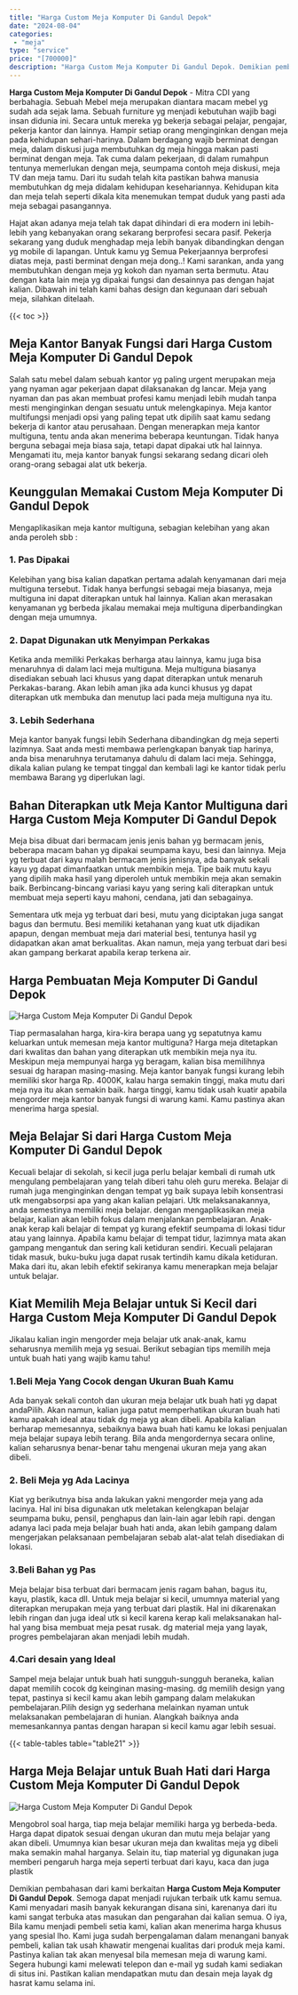 ```yaml
---
title: "Harga Custom Meja Komputer Di Gandul Depok"
date: "2024-08-04"
categories:
 - "meja"
type: "service"
price: "[700000]"
description: "Harga Custom Meja Komputer Di Gandul Depok. Demikian pembahasan dari kami berkaitan **Harga Custom Meja Komputer Di Gandul Depok**. Semoga dapat menjadi ruju..."
---
```


**Harga Custom Meja Komputer Di Gandul Depok** - Mitra CDI yang berbahagia. Sebuah Mebel meja merupakan diantara macam mebel yg sudah ada sejak lama. Sebuah furniture yg menjadi kebutuhan wajib bagi insan didunia ini. Secara untuk mereka yg bekerja sebagai pelajar, pengajar, pekerja kantor dan lainnya. Hampir setiap orang menginginkan dengan meja pada kehidupan sehari-harinya. Dalam berdagang wajib berminat dengan meja, dalam diskusi juga membutuhkan dg meja hingga makan pasti berminat dengan meja. Tak cuma dalam pekerjaan, di dalam rumahpun tentunya memerlukan dengan meja, seumpama contoh meja diskusi, meja TV dan meja tamu. Dari itu sudah telah kita pastikan bahwa manusia membutuhkan dg meja didalam kehidupan kesehariannya. Kehidupan kita dan meja telah seperti dikala kita menemukan tempat duduk yang pasti ada meja sebagai pasangannya.

Hajat akan adanya meja telah tak dapat dihindari di era modern ini lebih-lebih yang kebanyakan orang sekarang berprofesi secara pasif. Pekerja sekarang yang duduk menghadap meja lebih banyak dibandingkan dengan yg mobile di lapangan. Untuk kamu yg Semua Pekerjaannya berprofesi diatas meja, pasti berminat dengan meja dong..! Kami sarankan, anda yang membutuhkan dengan meja yg kokoh dan nyaman serta bermutu. Atau dengan kata lain meja yg dipakai fungsi dan desainnya pas dengan hajat kalian. Dibawah ini telah kami bahas design dan kegunaan dari sebuah meja, silahkan ditelaah.

{{< toc >}}

## Meja Kantor Banyak Fungsi dari Harga Custom Meja Komputer Di Gandul Depok

Salah satu mebel dalam sebuah kantor yg paling urgent merupakan meja yang nyaman agar pekerjaan dapat dilaksanakan dg lancar. Meja yang nyaman dan pas akan membuat profesi kamu menjadi lebih mudah tanpa mesti menginginkan dengan sesuatu untuk melengkapinya. Meja kantor multifungsi menjadi opsi yang paling tepat utk dipilih saat kamu sedang bekerja di kantor atau perusahaan. Dengan menerapkan meja kantor multiguna, tentu anda akan menerima beberapa keuntungan. Tidak hanya berguna sebagai meja biasa saja, tetapi dapat dipakai utk hal lainnya. Mengamati itu, meja kantor banyak fungsi sekarang sedang dicari oleh orang-orang sebagai alat utk bekerja.

## Keunggulan Memakai Custom Meja Komputer Di Gandul Depok

Mengaplikasikan meja kantor multiguna, sebagian kelebihan yang akan anda peroleh sbb :

### 1\. Pas Dipakai

Kelebihan yang bisa kalian dapatkan pertama adalah kenyamanan dari meja multiguna tersebut. Tidak hanya berfungsi sebagai meja biasanya, meja multiguna ini dapat diterapkan untuk hal lainnya. Kalian akan merasakan kenyamanan yg berbeda jikalau memakai meja multiguna diperbandingkan dengan meja umumnya.

### 2\. Dapat Digunakan utk Menyimpan Perkakas

Ketika anda memiliki Perkakas berharga atau lainnya, kamu juga bisa menaruhnya di dalam laci meja multiguna. Meja multiguna biasanya disediakan sebuah laci khusus yang dapat diterapkan untuk menaruh Perkakas-barang. Akan lebih aman jika ada kunci khusus yg dapat diterapkan utk membuka dan menutup laci pada meja multiguna nya itu.

### 3\. Lebih Sederhana

Meja kantor banyak fungsi lebih Sederhana dibandingkan dg meja seperti lazimnya. Saat anda mesti membawa perlengkapan banyak tiap harinya, anda bisa menaruhnya terutamanya dahulu di dalam laci meja. Sehingga, dikala kalian pulang ke tempat tinggal dan kembali lagi ke kantor tidak perlu membawa Barang yg diperlukan lagi.

## Bahan Diterapkan utk Meja Kantor Multiguna dari Harga Custom Meja Komputer Di Gandul Depok

Meja bisa dibuat dari bermacam jenis jenis bahan yg bermacam jenis, beberapa macam bahan yg dipakai seumpama kayu, besi dan lainnya. Meja yg terbuat dari kayu malah bermacam jenis jenisnya, ada banyak sekali kayu yg dapat dimanfaatkan untuk membikin meja. Tipe baik mutu kayu yang dipilih maka hasil yang diperoleh untuk membikin meja akan semakin baik. Berbincang-bincang variasi kayu yang sering kali diterapkan untuk membuat meja seperti kayu mahoni, cendana, jati dan sebagainya.

Sementara utk meja yg terbuat dari besi, mutu yang diciptakan juga sangat bagus dan bermutu. Besi memiliki ketahanan yang kuat utk dijadikan apapun, dengan membuat meja dari material besi, tentunya hasil yg didapatkan akan amat berkualitas. Akan namun, meja yang terbuat dari besi akan gampang berkarat apabila kerap terkena air.

## Harga Pembuatan Meja Komputer Di Gandul Depok

![Harga Custom Meja Komputer Di Gandul Depok](/images/meja/meja-dewasa-024.jpg)

Tiap permasalahan harga, kira-kira berapa uang yg sepatutnya kamu keluarkan untuk memesan meja kantor multiguna? Harga meja ditetapkan dari kwalitas dan bahan yang diterapkan utk membikin meja nya itu. Meskipun meja mempunyai harga yg beragam, kalian bisa memilihnya sesuai dg harapan masing-masing. Meja kantor banyak fungsi kurang lebih memiliki skor harga Rp. 4000K, kalau harga semakin tinggi, maka mutu dari meja nya itu akan semakin baik. harga tinggi, kamu tidak usah kuatir apabila mengorder meja kantor banyak fungsi di warung kami. Kamu pastinya akan menerima harga spesial.

## Meja Belajar Si dari Harga Custom Meja Komputer Di Gandul Depok

Kecuali belajar di sekolah, si kecil juga perlu belajar kembali di rumah utk mengulang pembelajaran yang telah diberi tahu oleh guru mereka. Belajar di rumah juga menginginkan dengan tempat yg baik supaya lebih konsentrasi utk mengabsorpsi apa yang akan kalian pelajari. Utk melaksanakannya, anda semestinya memiliki meja belajar. dengan mengaplikasikan meja belajar, kalian akan lebih fokus dalam menjalankan pembelajaran. Anak-anak kerap kali belajar di tempat yg kurang efektif seumpama di lokasi tidur atau yang lainnya. Apabila kamu belajar di tempat tidur, lazimnya mata akan gampang mengantuk dan sering kali ketiduran sendiri. Kecuali pelajaran tidak masuk, buku-buku juga dapat rusak tertindih kamu dikala ketiduran. Maka dari itu, akan lebih efektif sekiranya kamu menerapkan meja belajar untuk belajar.

## Kiat Memilih Meja Belajar untuk Si Kecil dari Harga Custom Meja Komputer Di Gandul Depok

Jikalau kalian ingin mengorder meja belajar utk anak-anak, kamu seharusnya memilih meja yg sesuai. Berikut sebagian tips memilih meja untuk buah hati yang wajib kamu tahu!

### 1.Beli Meja Yang Cocok dengan Ukuran Buah Kamu

Ada banyak sekali contoh dan ukuran meja belajar utk buah hati yg dapat andaPilih. Akan namun, kalian juga patut memperhatikan ukuran buah hati kamu apakah ideal atau tidak dg meja yg akan dibeli. Apabila kalian berharap memesannya, sebaiknya bawa buah hati kamu ke lokasi penjualan meja belajar supaya lebih terang. Bila anda mengordernya secara online, kalian seharusnya benar-benar tahu mengenai ukuran meja yang akan dibeli.

### 2\. Beli Meja yg Ada Lacinya

Kiat yg berikutnya bisa anda lakukan yakni mengorder meja yang ada lacinya. Hal ini bisa digunakan utk meletakan kelengkapan belajar seumpama buku, pensil, penghapus dan lain-lain agar lebih rapi. dengan adanya laci pada meja belajar buah hati anda, akan lebih gampang dalam mengerjakan pelaksanaan pembelajaran sebab alat-alat telah disediakan di lokasi.

### 3.Beli Bahan yg Pas

Meja belajar bisa terbuat dari bermacam jenis ragam bahan, bagus itu, kayu, plastik, kaca dll. Untuk meja belajar si kecil, umumnya material yang diterapkan merupakan meja yang terbuat dari plastik. Hal ini dikarenakan lebih ringan dan juga ideal utk si kecil karena kerap kali melaksanakan hal-hal yang bisa membuat meja pesat rusak. dg material meja yang layak, progres pembelajaran akan menjadi lebih mudah.

### 4.Cari desain yang Ideal

Sampel meja belajar untuk buah hati sungguh-sungguh beraneka, kalian dapat memilih cocok dg keinginan masing-masing. dg memilih design yang tepat, pastinya si kecil kamu akan lebih gampang dalam melakukan pembelajaran.Pilih design yg sederhana melainkan nyaman untuk melaksanakan pembelajaran di hunian. Alangkah baiknya anda memesankannya pantas dengan harapan si kecil kamu agar lebih sesuai.

{{< table-tables table="table21" >}}

## Harga Meja Belajar untuk Buah Hati dari Harga Custom Meja Komputer Di Gandul Depok

![Harga Custom Meja Komputer Di Gandul Depok](/images/meja/meja-anak-007.jpg)

Mengobrol soal harga, tiap meja belajar memiliki harga yg berbeda-beda. Harga dapat dipatok sesuai dengan ukuran dan mutu meja belajar yang akan dibeli. Umumnya kian besar ukuran meja dan kwalitas meja yg dibeli maka semakin mahal harganya. Selain itu, tiap material yg digunakan juga memberi pengaruh harga meja seperti terbuat dari kayu, kaca dan juga plastik

Demikian pembahasan dari kami berkaitan **Harga Custom Meja Komputer Di Gandul Depok**. Semoga dapat menjadi rujukan terbaik utk kamu semua. Kami menyadari masih banyak kekurangan disana sini, karenanya dari itu kami sangat terbuka atas masukan dan pengarahan dai kalian semua. O iya, Bila kamu menjadi pembeli setia kami, kalian akan menerima harga khusus yang spesial lho. Kami juga sudah berpengalaman dalam menangani banyak pembeli, kalian tak usah khawatir mengenai kualitas dari produk meja kami. Pastinya kalian tak akan menyesal bila memesan meja di warung kami. Segera hubungi kami melewati telepon dan e-mail yg sudah kami sediakan di situs ini. Pastikan kalian mendapatkan mutu dan desain meja layak dg hasrat kamu selama ini.
